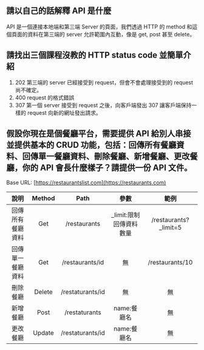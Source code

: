 ## 請以自己的話解釋 API 是什麼
API 是一個連接本地端和第三端 Server 的頁面，我們透過 HTTP 的 method 和這個頁面的資料在第三端的 server 允許範圍內互動，像是 get, post 甚至 delete。

## 請找出三個課程沒教的 HTTP status code 並簡單介紹
1. 202 第三端的 server 已經接受到 request，但會不會處理接受到的 request 尚不確定。
2. 400 request 的格式錯誤
3. 307 第一個 server 接受到 request 之後，向客戶端發出 307 讓客戶端保持一樣的 request 向新的網址發出請求。


## 假設你現在是個餐廳平台，需要提供 API 給別人串接並提供基本的 CRUD 功能，包括：回傳所有餐廳資料、回傳單一餐廳資料、刪除餐廳、新增餐廳、更改餐廳，你的 API 會長什麼樣子？請提供一份 API 文件。

 Base URL: [https://restaurantslist.com](https://restaurants.com)
 
| 說明                | Method            | Path                | 參數                         | 範例                          |
|:-------------:|:------------:|:------------:|:-----------------:|:-----------------:|
|回傳所有餐廳資料|	Get		        | /restaurants	  | _limit:限制回傳資料數量| /restaurants?_limit=5 |
|回傳單一餐廳資料|	Get		        | /restaurants/id |                無              | /restaurants/10          |
|刪除餐廳		|	Delete		  |/restaturants/id |                無              |                 無             | 
|新增餐廳		|	Post		  |/restaturants	  |          name:餐廳名      |                無              |  
|更改餐廳		|	Update		  |/restaturants/id |          name:餐廳名      |                無              |  

